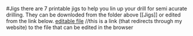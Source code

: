 #Jigs
there are 7 printable jigs to help you lin up your drill for semi acurate drilling. They can be downloded from the folder above [[Jigs]] or edited from the link below.
[editable file](https://theherrerahomestead.farm/go/ahmi-jigs) //this is a link (that redirects through my website) to the file that can be edited in the browser
